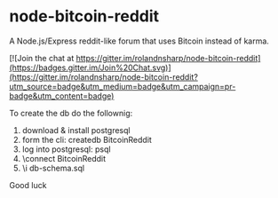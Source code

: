 # node-bitcoin-reddit

A Node.js/Express reddit-like forum that uses Bitcoin instead of karma.

[![Join the chat at https://gitter.im/rolandnsharp/node-bitcoin-reddit](https://badges.gitter.im/Join%20Chat.svg)](https://gitter.im/rolandnsharp/node-bitcoin-reddit?utm_source=badge&utm_medium=badge&utm_campaign=pr-badge&utm_content=badge)

To create the db do the follownig:

1. download & install postgresql
2. form the cli: createdb BitcoinReddit
3. log into postgresql: psql
4. \connect BitcoinReddit
5. \i db-schema.sql

Good luck
